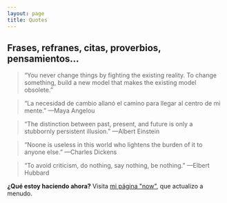 ```yaml
---
layout: page
title: Quotes
---
```


## Frases, refranes, citas, proverbios, pensamientos...

> “You never change things by fighting the existing reality. To change something, build a new model that makes the existing model obsolete.”

> “La necesidad de cambio allanó el camino para llegar al centro de mi mente.” —Maya Angelou

> “The distinction between past, present, and future is only a stubbornly persistent illusion.” —Albert Einstein

> “Noone is useless in this world who lightens the burden of it to anyone else.” —Charles Dickens

> “To avoid criticism, do nothing, say nothing, be nothing.” —Elbert Hubbard


**¿Qué estoy haciendo ahora?** Visita [mi página "now"](https://gilfinart.com/blog/now.html), que actualizo a menudo.
